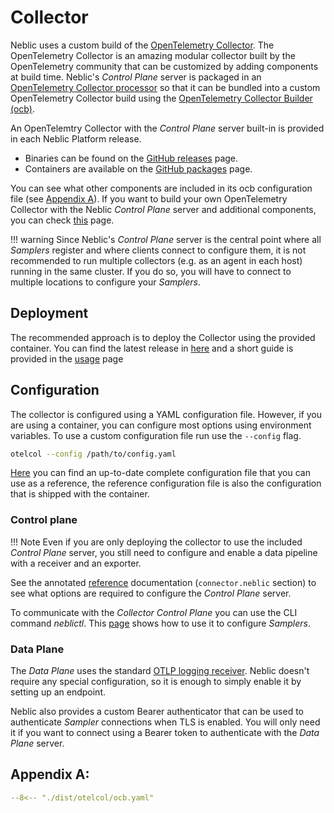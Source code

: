 # Collector

Neblic uses a custom build of the [OpenTelemetry Collector](https://opentelemetry.io/docs/collector/). The OpenTelemetry Collector is an amazing modular collector built by the OpenTelemetry community that can be customized by adding components at build time. Neblic's *Control Plane* server is packaged in an [OpenTelemetry Collector processor](https://github.com/neblic/platform/tree/main/controlplane/server/otelcolext) so that it can be bundled into a custom OpenTelemetry Collector build using the [OpenTelemetry Collector Builder (ocb)](../how-to/build-your-own-collector.md).

An OpenTelemtry Collector with the *Control Plane* server built-in is provided in each Neblic Platform release.

* Binaries can be found on the [GitHub releases](https://github.com/neblic/platform/releases) page.
* Containers are available on the [GitHub packages](https://github.com/neblic/platform/pkgs/container/otelcol) page.

You can see what other components are included in its ocb configuration file (see [Appendix A](#appendix-a)). If you want to build your own OpenTelemetry Collector with the Neblic *Control Plane* server and additional components, you can check [this](../how-to/build-your-own-collector.md) page.

!!! warning
    Since Neblic's *Control Plane* server is the central point where all *Samplers* register and where clients connect to configure them, it is not recommended to run multiple collectors (e.g. as an agent in each host) running in the same cluster. If you do so, you will have to connect to multiple locations to configure your *Samplers*.

## Deployment

The recommended approach is to deploy the Collector using the provided container. You can find the latest release in [here](https://github.com/neblic/platform/pkgs/container/otelcol) and a short guide is provided in the [usage](/getting-started/usage/#container) page

## Configuration

The collector is configured using a YAML configuration file. However, if you are using a container, you can configure most options using environment variables. To use a custom configuration file run use the `--config` flag.

```bash
otelcol --config /path/to/config.yaml
```

[Here](../reference/collector.md) you can find an up-to-date complete configuration file that you can use as a reference, the reference configuration file is also the configuration that is shipped with the container. 

### Control plane

!!! Note
    Even if you are only deploying the collector to use the included *Control Plane* server, you still need to configure and enable a data pipeline with a receiver and an exporter.

See the annotated [reference](../reference/collector.md) documentation (`connector.neblic` section) to see what options are required to configure the *Control Plane* server.

To communicate with the *Collector Control Plane* you can use the CLI command *neblictl*. This [page](../how-to/configure-samplers-using-neblictl.md) shows how to use it to configure *Samplers*.

### Data Plane

The *Data Plane* uses the standard [OTLP logging receiver](https://github.com/open-telemetry/opentelemetry-collector/blob/main/receiver/otlpreceiver/README.md). Neblic doesn't require any special configuration, so it is enough to simply enable it by setting up an endpoint.

Neblic also provides a custom Bearer authenticator that can be used to authenticate *Sampler* connections when TLS is enabled. You will only need it if you want to connect using a Bearer token to authenticate with the *Data Plane* server.

## Appendix A:

``` yaml
--8<-- "./dist/otelcol/ocb.yaml"
```
